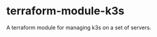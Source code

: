 # terraform-module-k3s
A terraform module for managing k3s on a set of servers.


<!-- BEGIN_TF_DOCS -->
<!-- END_TF_DOCS -->
